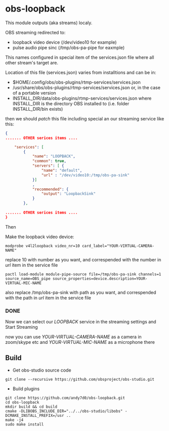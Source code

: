 # obs-loopback

This module outputs (aka streams) localy.

OBS streaming redirected to: 
- loopback video device (/dev/video10  for example)
- pulse audio pipe sinc (/tmp/obs-pa-pipe for eaxmple)

This names configured in special item of the services.json file
where all other stream's target are.

Location of this file (services.json) varies from installtions
and can be in:
- $HOME/.config/obs/obs-plugins/rtmp-services/services.json
- /usr/share/obs/obs-plugins/rtmp-services/services.json
or, in the case of a portable version
- INSTALL_DIR/data/obs-plugins/rtmp-services/services.json
where INSTALL_DIR is the directory OBS installed to
(i.e. folder INSTALL_DIR/bin exists)


then we should _patch_ this file including special an our streaming service
like this:

```json
{
....... OTHER serices items ....

    "services": [
    	{
    		"name": "LOOPBACK",
    		"common": true,
    		"servers": [ {
    			"name": "default",
    			"url" : "/dev/video10:/tmp/obs-pa-sink"
    		}]
    		,
            "recommended": {
                "output": "LoopbackSink"
            }
    	},
    	
....... OTHER serices items ....
}
```

Then

Make the loopback video device:

```
modprobe v4l2loopback video_nr=10 card_label="YOUR-VIRTUAL-CAMERA-NAME"
```
replace 10 with number as you want, and correspended with 
the number in *url* item in the service file

```
pactl load-module module-pipe-source file=/tmp/obs-pa-sink channels=1 source_name=OBS_pipe source_properties=device.description=YOUR-VIRTUAL-MIC-NAME
```
also replace /tmp/obs-pa-sink with path as you want, and correspended with 
the path in *url* item in the service file

### DONE
Now we can select our *LOOPBACK* service in the streaming settings
and Start Streaming

now you can use
_YOUR-VIRTUAL-CAMERA-NAME_ as a camera in zoom/skype etc
and
_YOUR-VIRTUAL-MIC-NAME_ as a microphone there

## Build

- Get obs-studio source code

```
git clone --recursive https://github.com/obsproject/obs-studio.git
```

- Build plugins

```
git clone https://github.com/andy7d0/obs-loopback.git
cd obs-loopback
mkdir build && cd build
cmake -DLIBOBS_INCLUDE_DIR="../../obs-studio/libobs" -DCMAKE_INSTALL_PREFIX=/usr ..
make -j4
sudo make install
```
